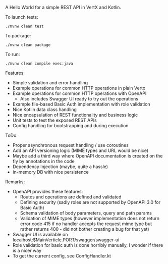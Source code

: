 A Hello World for a simple REST API in VertX and Kotlin.

To launch tests:
```
./mvnw clean test
```

To package:
```
./mvnw clean package
```

To run:
```
./mvnw clean compile exec:java
```

Features:

- Simple validation and error handling
- Example operations for common HTTP operations in plain Vertx
- Example operations for common HTTP operations with OpenAPI
    - Also includes Swagger UI ready to try out the operations    
- Example file-based Basic Auth implementation with role validation
- Nice Kotlin data class handling
- Nice encapsulation of REST functionality and business logic
- Unit tests to test the exposed REST APIs
- Config handling for bootstrapping and during execution

ToDo:

- Proper asynchronous request handling / use coroutines
- Add an API versioning logic (MIME types and URL would be nice)
- Maybe add a third way where OpenAPI documentation is created on the fly by annotations in the code
- Dependency Injection (maybe, quite a hassle)
- in-memory DB with nice persistence

Remarks:

- OpenAPI provides these features:
    - Routes and operations are defined and validated
    - Defining security (sadly roles are not supported by OpenAPI 3.0 for Basic Auth)
    - Schema validation of body parameters, query and path params
    - Validation of MIME types (however implementation does not return error code 415 if no handler accepts the request mime type but rather returns
      400 - did not bother creating a bug for that yet)
- Swagger UI is available on localhost:$MainVerticle.PORT/swagger/swagger-ui
- Role validation for basic auth is done horribly manually, I wonder if there is a nicer way
- To get the current config, see ConfigHandler.kt
